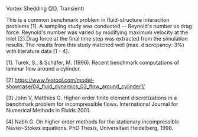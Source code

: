 Vortex Shedding (2D, Transient)

This is a common benchmark problem in fluid-structure interaction problems [1]. A sampling study was conducted -- Reynold's number vs drag force. Reynold's number was varied by modifying maximum velocity at the inlet [2].Drag force at the final time step was extracted from the simulation results. The results from this study matched well (max. discrepancy: 3%) with literature data [1 - 4].



[1]. Turek, S., & Schäfer, M. (1996). Recent benchmark computations of laminar flow
around a cylinder.

[2].https://www.featool.com/model-showcase/04_fluid_dynamics_03_flow_around_cylinder1/

[3] John V, Matthies G. Higher-order finite element discretizations in a benchmark problem for incompressible flows. International Journal for Numerical Methods in Fluids 2001.

[4] Nabh G. On higher order methods for the stationary incompressible Navier-Stokes equations. PhD Thesis, Universitaet Heidelberg, 1998.
